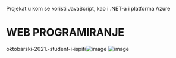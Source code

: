 Projekat u kom se koristi JavaScript, kao i .NET-a i platforma Azure

# WEB PROGRAMIRANJE

oktobarski-2021.-student-i-ispiti![image](https://user-images.githubusercontent.com/96747833/171310379-b3a1f57c-4b0f-455a-81ef-0e00b7f9502f.png)
![image](https://user-images.githubusercontent.com/96747833/171310458-c2248ab8-da5f-4972-92c4-4ecc0b8dfa7c.png)
